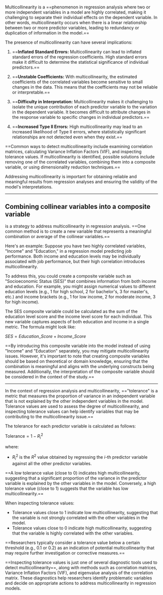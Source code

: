 Multicollinearity is a ==phenomenon in regression analysis where two or more independent variables in a model are highly correlated, making it challenging to separate their individual effects on the dependent variable. In other words, multicollinearity occurs when there is a linear relationship between two or more predictor variables, leading to redundancy or duplication of information in the model.==

The presence of multicollinearity can have several implications:

1. ==**Inflated Standard Errors:** Multicollinearity can lead to inflated standard errors of the regression coefficients. High standard errors make it difficult to determine the statistical significance of individual predictors.==

2. ==**Unstable Coefficients:** With multicollinearity, the estimated coefficients of the correlated variables become sensitive to small changes in the data. This means that the coefficients may not be reliable or interpretable.==

3. ==**Difficulty in Interpretation:** Multicollinearity makes it challenging to isolate the unique contribution of each predictor variable to the variation in the dependent variable. It becomes difficult to attribute changes in the response variable to specific changes in individual predictors.==

4. ==**Increased Type II Errors:** High multicollinearity may lead to an increased likelihood of Type II errors, where statistically significant relationships are not detected even when they exist.==

==Common ways to detect multicollinearity include examining correlation matrices, calculating Variance Inflation Factors (VIF), and inspecting tolerance values. If multicollinearity is identified, possible solutions include removing one of the correlated variables, combining them into a composite variable, or using dimensionality reduction techniques.==

Addressing multicollinearity is important for obtaining reliable and meaningful results from regression analyses and ensuring the validity of the model's interpretations.


---

## Combining collinear variables into a composite variable

is a strategy to address multicollinearity in regression analysis. ==One common method is to create a new variable that represents a meaningful combination or average of the collinear variables.==

Here's an example:
Suppose you have two highly correlated variables, "Income" and "Education," in a regression model predicting job performance. Both income and education levels may be individually associated with job performance, but their high correlation introduces multicollinearity.

To address this, you could create a composite variable such as "Socioeconomic Status (SES)" that combines information from both income and education. For example, you might assign numerical values to different education levels (e.g., 1 for high school, 2 for bachelor's, 3 for master's, etc.) and income brackets (e.g., 1 for low income, 2 for moderate income, 3 for high income).

The SES composite variable could be calculated as the sum of the education level score and the income level score for each individual. This new variable captures aspects of both education and income in a single metric. The formula might look like:

$SES = Education\_Score + Income\_Score$

==By introducing this composite variable into the model instead of using "Income" and "Education" separately, you may mitigate multicollinearity issues. However, it's important to note that creating composite variables should be based on theoretical or domain knowledge, ensuring that the combination is meaningful and aligns with the underlying constructs being measured. Additionally, the interpretation of the composite variable should be considered in the context of the study.==


---

In the context of regression analysis and multicollinearity, =="tolerance" is a metric that measures the proportion of variance in an independent variable that is not explained by the other independent variables in the model. Tolerance values are used to assess the degree of multicollinearity, and inspecting tolerance values can help identify variables that may be contributing to the multicollinearity issue.==

The tolerance for each predictor variable is calculated as follows:

$\text{Tolerance} = 1 - R_i^2$

where:
- $R_i^2$ is the $R^2$ value obtained by regressing the $i$-th predictor variable against all the other predictor variables.

==A low tolerance value (close to 0) indicates high multicollinearity, suggesting that a significant proportion of the variance in the predictor variable is explained by the other variables in the model. Conversely, a high tolerance value (close to 1) suggests that the variable has low multicollinearity.==

When inspecting tolerance values:
- Tolerance values close to 1 indicate low multicollinearity, suggesting that the variable is not strongly correlated with the other variables in the model.
- Tolerance values close to 0 indicate high multicollinearity, suggesting that the variable is highly correlated with the other variables.

==Researchers typically consider a tolerance value below a certain threshold (e.g., 0.1 or 0.2) as an indication of potential multicollinearity that may require further investigation or corrective measures.==

==Inspecting tolerance values is just one of several diagnostic tools used to detect multicollinearity==, along with methods such as correlation matrices, Variance Inflation Factors (VIF), and eigenvalue analysis of the correlation matrix. These diagnostics help researchers identify problematic variables and decide on appropriate actions to address multicollinearity in regression models.